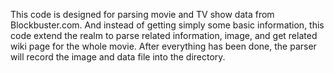This code is designed for parsing movie and TV show data from Blockbuster.com. And instead of getting simply
some basic information, this code extend the realm to parse related information, image, and get related wiki
page for the whole movie. After everything has been done, the parser will record the image and data file into 
the directory.
